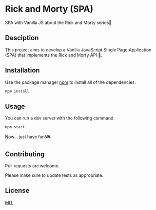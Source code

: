 # Rick and Morty (SPA)

SPA with Vanilla JS about the Rick and Morty series🧪

## Desciption

This project aims to develop a Vanilla JavaScript Single Page Application (SPA) that implements the Rick and Morty API 🧪.

## Installation

Use the package manager [npm](https://www.npmjs.com/) to install all of the dependencies.

```bash
npm install
```

## Usage

You can run a dev server with the following command:

```bash
npm start
```

Now... just have fun!🎮

## Contributing
Pull requests are welcome. 

Please make sure to update tests as appropriate.

## License
[MIT](https://choosealicense.com/licenses/mit/)
